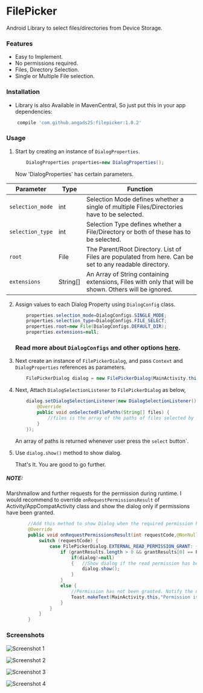 # FilePicker
Android Library to select files/directories from Device Storage.


### Features

* Easy to Implement.
* No permissions required.
* Files, Directory Selection.
* Single or Multiple File selection.


### Installation

* Library is also Available in MavenCentral, So just put this in your app dependencies:
```gradle
    compile 'com.github.angads25:filepicker:1.0.2'
```

### Usage
1. Start by creating an instance of `DialogProperties`. 

    ```java
        DialogProperties properties=new DialogProperties();
    ```

    Now 'DialogProperties' has certain parameters. 

|Parameter|Type|Function|
|---|---|---|
|`selection_mode`|int|Selection Mode defines whether a single of multiple Files/Directories have to be selected.|
|`selection_type`|int|Selection Type defines whether a File/Directory or both of these has to be selected.|
|`root`|File|The Parent/Root Directory. List of Files are populated from here. Can be set to any readable directory.|
|`extensions`|String[]|An Array of String containing extensions, Files with only that will be shown. Others will be ignored.|

2. Assign values to each Dialog Property using `DialogConfig` class.
    
    ```java
        properties.selection_mode=DialogConfigs.SINGLE_MODE;
        properties.selection_type=DialogConfigs.FILE_SELECT;
        properties.root=new File(DialogConfigs.DEFAULT_DIR);
        properties.extensions=null;
    ```
    ### Read more about `DialogConfigs` and other options [here](https://github.com/Angads25/android-filepicker/blob/master/filepicker/src/main/java/com/github/angads25/filepicker/model/DialogConfigs.java).
    
3. Next create an instance of `FilePickerDialog`, and pass `Context` and `DialogProperties` references as parameters.

    ```java
        FilePickerDialog dialog = new FilePickerDialog(MainActivity.this,properties);
    ```
    
4.  Next, Attach `DialogSelectionListener` to `FilePickerDialog` as below,
    ```java
        dialog.setDialogSelectionListener(new DialogSelectionListener() {
            @Override
            public void onSelectedFilePaths(String[] files) {
                //files is the array of the paths of files selected by the Application User.
            }
        });
    ```
    An array of paths is returned whenever user press the `select` button`.
    
5. Use ```dialog.show()``` method to show dialog.

    That's It. You are good to go further.
    
##### NOTE:
Marshmallow and further requests for the permission during runtime. I would recommend to override `onRequestPermissionsResult` of Activity/AppCompatActivity class and show the dialog only if permissions have been granted.
    
```java
        //Add this method to show Dialog when the required permission has been granted to the app.
        @Override
        public void onRequestPermissionsResult(int requestCode,@NonNull String permissions[],@NonNull int[] grantResults) {
            switch (requestCode) {
                case FilePickerDialog.EXTERNAL_READ_PERMISSION_GRANT: {
                    if (grantResults.length > 0 && grantResults[0] == PackageManager.PERMISSION_GRANTED) {
                        if(dialog!=null)
                        {   //Show dialog if the read permission has been granted.
                            dialog.show();
                        }
                    }
                    else {
                        //Permission has not been granted. Notify the user.
                        Toast.makeText(MainActivity.this,"Permission is Required for getting list of files",Toast.LENGTH_SHORT).show();
                    }
                }
            }
        }
```


### Screenshots
![Screenshot 1](https://raw.githubusercontent.com/Angads25/android-filepicker/master/screenshot1.png)

![Screenshot 2](https://raw.githubusercontent.com/Angads25/android-filepicker/master/screenshot2.png)

![Screenshot 3](https://raw.githubusercontent.com/Angads25/android-filepicker/master/screenshot3.png)

![Screenshot 4](https://raw.githubusercontent.com/Angads25/android-filepicker/master/screenshot4.png)
